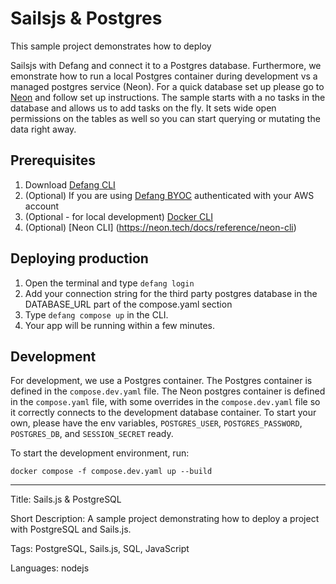 # Sailsjs & Postgres

This sample project demonstrates how to deploy

Sailsjs with Defang and connect it to a Postgres database. Furthermore, we emonstrate how to run a local Postgres container during development vs a managed postgres service (Neon). For a quick database set up please go to [Neon](https://neon.tech/) and follow set up instructions. The sample starts with a no tasks in the database and allows us to add tasks on the fly. It sets wide open permissions on the tables as well so you can start querying or mutating the data right away.

## Prerequisites

1. Download [Defang CLI](https://github.com/DefangLabs/defang)
2. (Optional) If you are using [Defang BYOC](https://docs.aws.amazon.com/cli/latest/userguide/cli-chap-configure.html) authenticated with your AWS account
3. (Optional - for local development) [Docker CLI](https://docs.docker.com/engine/install/)
4. (Optional) [Neon CLI] (https://neon.tech/docs/reference/neon-cli)

## Deploying production

1. Open the terminal and type `defang login`
2. Add your connection string for the third party postgres database in the DATABASE_URL part of the compose.yaml section
3. Type `defang compose up` in the CLI.
4. Your app will be running within a few minutes.

## Development

For development, we use a Postgres container. The Postgres container is defined in the `compose.dev.yaml` file. The Neon postgres container is defined in the `compose.yaml` file, with some overrides in the `compose.dev.yaml` file so it correctly connects to the development database container. To start your own, please have the env variables, `POSTGRES_USER`, `POSTGRES_PASSWORD`, `POSTGRES_DB`, and `SESSION_SECRET` ready.

To start the development environment, run:

```
docker compose -f compose.dev.yaml up --build
```

---

Title: Sails.js & PostgreSQL

Short Description: A sample project demonstrating how to deploy a project with PostgreSQL and Sails.js.

Tags: PostgreSQL, Sails.js, SQL, JavaScript

Languages: nodejs
